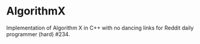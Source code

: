 # AlgorithmX
Implementation of Algorithm X in C++ with no dancing links for Reddit daily programmer (hard) #234.
